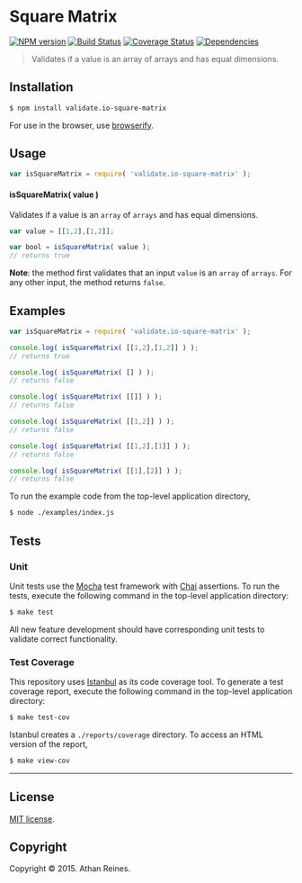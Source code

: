 Square Matrix
===
[![NPM version][npm-image]][npm-url] [![Build Status][travis-image]][travis-url] [![Coverage Status][coveralls-image]][coveralls-url] [![Dependencies][dependencies-image]][dependencies-url]

> Validates if a value is an array of arrays and has equal dimensions.


## Installation

``` bash
$ npm install validate.io-square-matrix
```

For use in the browser, use [browserify](https://github.com/substack/node-browserify).


## Usage

``` javascript
var isSquareMatrix = require( 'validate.io-square-matrix' );
```

#### isSquareMatrix( value )

Validates if a value is an `array` of `arrays` and has equal dimensions.

``` javascript
var value = [[1,2],[1,2]];

var bool = isSquareMatrix( value );
// returns true
```

__Note__: the method first validates that an input `value` is an `array` of `arrays`. For any other input, the method returns `false`.


## Examples

``` javascript
var isSquareMatrix = require( 'validate.io-square-matrix' );

console.log( isSquareMatrix( [[1,2],[1,2]] ) );
// returns true

console.log( isSquareMatrix( [] ) );
// returns false

console.log( isSquareMatrix( [[]] ) );
// returns false

console.log( isSquareMatrix( [[1,2]] ) );
// returns false

console.log( isSquareMatrix( [[1,2],[1]] ) );
// returns false

console.log( isSquareMatrix( [[1],[2]] ) );
// returns false
```

To run the example code from the top-level application directory,

``` bash
$ node ./examples/index.js
```


## Tests

### Unit

Unit tests use the [Mocha](http://mochajs.org) test framework with [Chai](http://chaijs.com) assertions. To run the tests, execute the following command in the top-level application directory:

``` bash
$ make test
```

All new feature development should have corresponding unit tests to validate correct functionality.


### Test Coverage

This repository uses [Istanbul](https://github.com/gotwarlost/istanbul) as its code coverage tool. To generate a test coverage report, execute the following command in the top-level application directory:

``` bash
$ make test-cov
```

Istanbul creates a `./reports/coverage` directory. To access an HTML version of the report,

``` bash
$ make view-cov
```


---
## License

[MIT license](http://opensource.org/licenses/MIT). 


## Copyright

Copyright &copy; 2015. Athan Reines.


[npm-image]: http://img.shields.io/npm/v/validate.io-square-matrix.svg
[npm-url]: https://npmjs.org/package/validate.io-square-matrix

[travis-image]: http://img.shields.io/travis/validate-io/square-matrix/master.svg
[travis-url]: https://travis-ci.org/validate-io/square-matrix

[coveralls-image]: https://img.shields.io/coveralls/validate-io/square-matrix/master.svg
[coveralls-url]: https://coveralls.io/r/validate-io/square-matrix?branch=master

[dependencies-image]: http://img.shields.io/david/validate-io/square-matrix.svg
[dependencies-url]: https://david-dm.org/validate-io/square-matrix

[dev-dependencies-image]: http://img.shields.io/david/dev/validate-io/square-matrix.svg
[dev-dependencies-url]: https://david-dm.org/dev/validate-io/square-matrix

[github-issues-image]: http://img.shields.io/github/issues/validate-io/square-matrix.svg
[github-issues-url]: https://github.com/validate-io/square-matrix/issues
